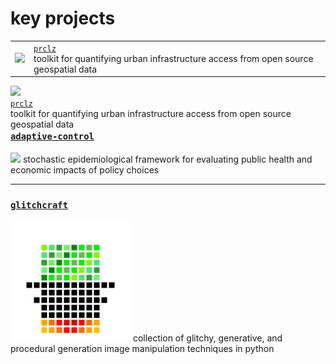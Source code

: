 # key projects

<table>
<tr>
  <td><img src="https://github.com/mansueto-institute/prclz/blob/master/docs/logo.svg" width="192"></td>
  <td>  
    <div><a href="https://github.com/mansueto-institute/prclz"><h><code>prclz</code></h3></a></div>
    <div>toolkit for quantifying urban infrastructure access from open source geospatial data</div>
</td>
</tr>  
</table>

<span style="float:left">
<img src="https://github.com/mansueto-institute/prclz/blob/master/docs/logo.svg" width="192"> 
<div>
  <a href="https://github.com/mansueto-institute/prclz"><h><code>prclz</code></h3></a>
  <div>
  toolkit for quantifying urban infrastructure access from open source geospatial data
  </div>
</div>
</span>

---

### [`adaptive-control`](https://github.com/mansueto-institute/adaptive-control)
<img src="https://github.com/mansueto-institute/adaptive-control/blob/master/docs/logo.svg" width="192"> 
stochastic epidemiological framework for evaluating public health and economic impacts of policy choices 

---

### [`glitchcraft`](https://github.com/satejsoman/glitchcraft)
<img src="https://github.com/satejsoman/glitchcraft/blob/master/logo/logo.png" width="192">
collection of glitchy, generative, and procedural generation image manipulation techniques in python
